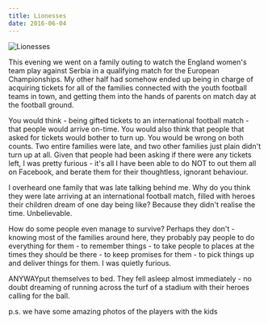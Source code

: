 ```yaml
---
title: Lionesses
date: 2016-06-04
---
```


![Lionesses](https://source.unsplash.com/2aFp6EWWs58/1600x900)

This evening we went on a family outing to watch the England women's team play against Serbia in a qualifying match for the European Championships. My other half had somehow ended up being in charge of acquiring tickets for all of the families connected with the youth football teams in town, and getting them into the hands of parents on match day at the football ground.

You would think - being gifted tickets to an international football match - that people would arrive on-time. You would also think that people that asked for tickets would bother to turn up. You would be wrong on both counts. Two entire families were late, and two other families just plain didn't turn up at all. Given that people had been asking if there were any tickets left, I was pretty furious - it's all I have been able to do NOT to out them all on Facebook, and berate them for their thoughtless, ignorant behaviour.

I overheard one family that was late talking behind me. Why do you think they were late arriving at an international football match, filled with heroes their children dream of one day being like? Because they didn't realise the time. Unbelievable.

How do some people even manage to survive? Perhaps they don't - knowing most of the families around here, they probably pay people to do everything for them - to remember things - to take people to places at the times they should be there - to keep promises for them - to pick things up and deliver things for them. I was quietly furious.

ANYWAYput themselves to bed. They fell asleep almost immediately - no doubt dreaming of running across the turf of a stadium with their heroes calling for the ball.

p.s. we have some amazing photos of the players with the kids